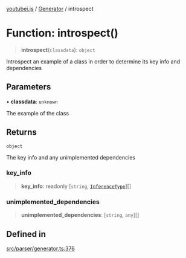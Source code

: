 [youtubei.js](../../../README.md) / [Generator](../README.md) / introspect

# Function: introspect()

> **introspect**(`classdata`): `object`

Introspect an example of a class in order to determine its key info and dependencies

## Parameters

• **classdata**: `unknown`

The example of the class

## Returns

`object`

The key info and any unimplemented dependencies

### key\_info

> **key\_info**: readonly [`string`, [`InferenceType`](../type-aliases/InferenceType.md)][]

### unimplemented\_dependencies

> **unimplemented\_dependencies**: [`string`, `any`][]

## Defined in

[src/parser/generator.ts:376](https://github.com/LuanRT/YouTube.js/blob/4ae0cc5c523a2080e68d6c0c1437c78fe318ea30/src/parser/generator.ts#L376)

